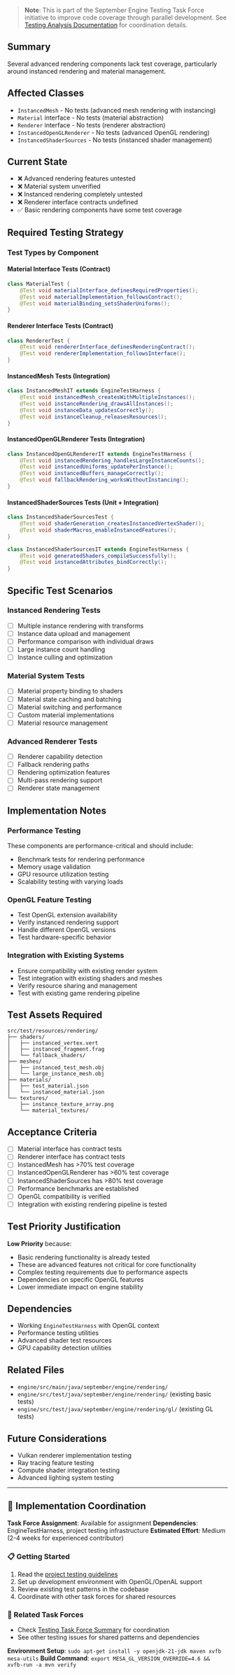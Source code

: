 <!-- This issue was generated from testing analysis documentation -->
<!-- Source: docs/testing-analysis/ -->

> **Note**: This is part of the September Engine Testing Task Force initiative to improve code coverage through parallel development. See [Testing Analysis Documentation](../docs/testing-analysis/) for coordination details.


## Summary

Several advanced rendering components lack test coverage, particularly around instanced rendering and material management.

## Affected Classes

- `InstancedMesh` - No tests (advanced mesh rendering with instancing)
- `Material` interface - No tests (material abstraction)
- `Renderer` interface - No tests (renderer abstraction)
- `InstancedOpenGLRenderer` - No tests (advanced OpenGL rendering)
- `InstancedShaderSources` - No tests (instanced shader management)

## Current State

- ❌ Advanced rendering features untested
- ❌ Material system unverified
- ❌ Instanced rendering completely untested
- ❌ Renderer interface contracts undefined
- ✅ Basic rendering components have some test coverage

## Required Testing Strategy


### Test Types by Component

#### Material Interface Tests (Contract)
```java
class MaterialTest {
    @Test void materialInterface_definesRequiredProperties();
    @Test void materialImplementation_followsContract();
    @Test void materialBinding_setsShaderUniforms();
}
```

#### Renderer Interface Tests (Contract)
```java
class RendererTest {
    @Test void rendererInterface_definesRenderingContract();
    @Test void rendererImplementation_followsInterface();
}
```

#### InstancedMesh Tests (Integration)
```java
class InstancedMeshIT extends EngineTestHarness {
    @Test void instancedMesh_createsWithMultipleInstances();
    @Test void instanceRendering_drawsAllInstances();
    @Test void instanceData_updatesCorrectly();
    @Test void instanceCleanup_releasesResources();
}
```

#### InstancedOpenGLRenderer Tests (Integration)
```java
class InstancedOpenGLRendererIT extends EngineTestHarness {
    @Test void instancedRendering_handlesLargeInstanceCounts();
    @Test void instancedUniforms_updatePerInstance();
    @Test void instancedBuffers_manageCorrectly();
    @Test void fallbackRendering_worksWithoutInstancing();
}
```

#### InstancedShaderSources Tests (Unit + Integration)
```java
class InstancedShaderSourcesTest {
    @Test void shaderGeneration_createsInstancedVertexShader();
    @Test void shaderMacros_enableInstancedFeatures();
}

class InstancedShaderSourcesIT extends EngineTestHarness {
    @Test void generatedShaders_compileSuccessfully();
    @Test void instancedAttributes_bindCorrectly();
}
```

## Specific Test Scenarios


### Instanced Rendering Tests
- [ ] Multiple instance rendering with transforms
- [ ] Instance data upload and management
- [ ] Performance comparison with individual draws
- [ ] Large instance count handling
- [ ] Instance culling and optimization

### Material System Tests
- [ ] Material property binding to shaders
- [ ] Material state caching and batching
- [ ] Material switching and performance
- [ ] Custom material implementations
- [ ] Material resource management

### Advanced Renderer Tests
- [ ] Renderer capability detection
- [ ] Fallback rendering paths
- [ ] Rendering optimization features
- [ ] Multi-pass rendering support
- [ ] Renderer state management

## Implementation Notes


### Performance Testing
These components are performance-critical and should include:
- Benchmark tests for rendering performance
- Memory usage validation
- GPU resource utilization testing
- Scalability testing with varying loads

### OpenGL Feature Testing
- Test OpenGL extension availability
- Verify instanced rendering support
- Handle different OpenGL versions
- Test hardware-specific behavior

### Integration with Existing Systems
- Ensure compatibility with existing render system
- Test integration with existing shaders and meshes
- Verify resource sharing and management
- Test with existing game rendering pipeline

## Test Assets Required

```
src/test/resources/rendering/
├── shaders/
│   ├── instanced_vertex.vert
│   ├── instanced_fragment.frag
│   └── fallback_shaders/
├── meshes/
│   ├── instanced_test_mesh.obj
│   └── large_instance_mesh.obj
├── materials/
│   ├── test_material.json
│   └── instanced_material.json
└── textures/
    ├── instance_texture_array.png
    └── material_textures/
```

## Acceptance Criteria

- [ ] Material interface has contract tests
- [ ] Renderer interface has contract tests  
- [ ] InstancedMesh has >70% test coverage
- [ ] InstancedOpenGLRenderer has >60% test coverage
- [ ] InstancedShaderSources has >80% test coverage
- [ ] Performance benchmarks are established
- [ ] OpenGL compatibility is verified
- [ ] Integration with existing rendering pipeline is tested

## Test Priority Justification

**Low Priority** because:
- Basic rendering functionality is already tested
- These are advanced features not critical for core functionality
- Complex testing requirements due to performance aspects
- Dependencies on specific OpenGL features
- Lower immediate impact on engine stability

## Dependencies

- Working `EngineTestHarness` with OpenGL context
- Performance testing utilities
- Advanced shader test resources
- GPU capability detection utilities

## Related Files

- `engine/src/main/java/september/engine/rendering/`
- `engine/src/test/java/september/engine/rendering/` (existing basic tests)
- `engine/src/test/java/september/engine/rendering/gl/` (existing GL tests)

## Future Considerations

- Vulkan renderer implementation testing
- Ray tracing feature testing
- Compute shader integration testing
- Advanced lighting system testing

---

## 🚀 Implementation Coordination

**Task Force Assignment**: Available for assignment
**Dependencies**: EngineTestHarness, project testing infrastructure
**Estimated Effort**: Medium (2-4 weeks for experienced contributor)

### 📋 Getting Started
1. Read the [project testing guidelines](../TESTING.md)
2. Set up development environment with OpenGL/OpenAL support
3. Review existing test patterns in the codebase
4. Coordinate with other task forces for shared resources

### 🔗 Related Task Forces
- Check [Testing Task Force Summary](../docs/testing-analysis/task-force-summary.md) for coordination
- See other testing issues for shared patterns and dependencies

**Environment Setup**: `sudo apt-get install -y openjdk-21-jdk maven xvfb mesa-utils`
**Build Command**: `export MESA_GL_VERSION_OVERRIDE=4.6 && xvfb-run -a mvn verify`
